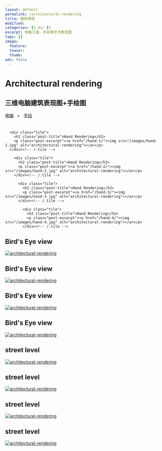```yaml
---
layout: default
permalink: /architectural-rendering
title: 建筑表现
modified:
categories: {{ dir }}
excerpt: 电脑三维，手绘等艺术表现图
tags: []
image:
  feature:
  teaser:
  thumb:
ads: false  
---
```


<div class="page-lead" style="background-image:url(https://mmistakes.github.io/skinny-bones-jekyll/images/wood-texture-1600x800.jpg)">
  <div class="wrap page-lead-content">
    <h1>Architectural rendering</h1>
    <h2>三维电脑建筑表现图+手绘图</h2>
    <a href="/architecture-design/" class="btn-inverse">电脑</a> &nbsp; + &nbsp; <a href="/interior-design" class="btn-inverse">手绘</a>
  </div><!-- /.page-lead-content -->
</div><!-- /.page-lead -->

<div id="page-wrapper">
      <!--[if lt IE 9]><div class="upgrade notice-warning"><strong>Your browser is quite old!</strong> Why not <a href="http://whatbrowser.org/">upgrade to a newer one</a> to better enjoy this site?</div><![endif]-->

<div id="main" role="main">
  <div class="wrap">
    <div class="page-title">
    <h1></h1>
    </div>

<div class="archive-wrap">
  <div class="page-content">

      <div class="tile">
        <h2 class="post-title">Hand Rendering</h2>
        <p class="post-excerpt"><a href="/hand-1/"><img src="/images/hand-1.jpg" alt="architectural-rendering"></a></p>
      </div><!-- /.tile -->

        <div class="tile">
          <h2 class="post-title">Hand Rendering</h2>
          <p class="post-excerpt"><a href="/hand-2/"><img src="/images/hand-2.jpg" alt="architectural-rendering"></a></p>
        </div><!-- /.tile -->

          <div class="tile">
            <h2 class="post-title">Hand Rendering</h2>
            <p class="post-excerpt"><a href="/hand-3/"><img src="/images/hand-3.jpg" alt="architectural-rendering"></a></p>
          </div><!-- /.tile -->

            <div class="tile">
              <h2 class="post-title">Hand Rendering</h2>
              <p class="post-excerpt"><a href="/hand-4/"><img src="/images/hand-4.jpg" alt="architectural-rendering"></a></p>
            </div><!-- /.tile -->

  <div class="tile">
    <h2 class="post-title">Bird's Eye view</h2>
    <p class="post-excerpt"><a href="/bird-eye-1/"><img src="/images/bird1.jpg" alt="architectural-rendering"></a></p>
  </div><!-- /.tile -->

  <div class="tile">
    <h2 class="post-title">Bird's Eye view</h2>
    <p class="post-excerpt"><a href="/bird-eye-2/"><img src="/images/bird2.jpg" alt="architectural-rendering"></a></p>
  </div><!-- /.tile -->

  <div class="tile">
    <h2 class="post-title">Bird's Eye view</h2>
    <p class="post-excerpt"><a href="/bird-eye-3/"><img src="/images/bird3.jpg" alt="architectural-rendering"></a></p>
  </div><!-- /.tile -->

  <div class="tile">
    <h2 class="post-title">Bird's Eye view</h2>
    <p class="post-excerpt"><a href="/bird-eye-4/"><img src="/images/bird4.jpg" alt="architectural-rendering"></a></p>
  </div><!-- /.tile -->

  <div class="tile">
    <h2 class="post-title">street level</h2>
    <p class="post-excerpt"><a href="/street-level-1/"><img src="/images/street-level-1.jpg" alt="architectural-rendering"></a></p>
  </div><!-- /.tile -->

  <div class="tile">
    <h2 class="post-title">street level</h2>
    <p class="post-excerpt"><a href="/street-level-2/"><img src="/images/street-level-2.jpg" alt="architectural-rendering"></a></p>
  </div><!-- /.tile -->

  <div class="tile">
    <h2 class="post-title">street level</h2>
    <p class="post-excerpt"><a href="/street-level-3/"><img src="/images/street-level-3.jpg" alt="architectural-rendering"></a></p>
  </div><!-- /.tile -->

  <div class="tile">
    <h2 class="post-title">street level</h2>
    <p class="post-excerpt"><a href="/street-level-4/"><img src="/images/street-level-4.jpg" alt="architectural-rendering"></a></p>
  </div><!-- /.tile -->

  </div><!-- /.page-content -->
</div><!-- /.archive-wrap -->
</div><!-- /wrap -->
</div><!-- /main -->
</div> <!-- /page-wrapper -->
